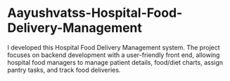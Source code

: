 # Aayushvatss-Hospital-Food-Delivery-Management
I developed this Hospital Food Delivery Management system. The project focuses on backend development with a user-friendly front end, allowing hospital food managers to manage patient details, food/diet charts, assign pantry tasks, and track food deliveries.
